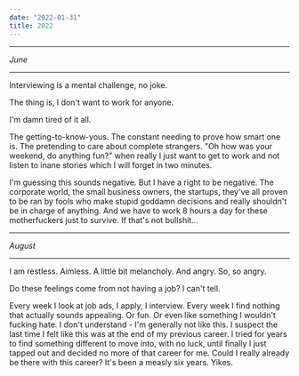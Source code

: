 ```yaml
---
date: "2022-01-31"
title: 2022
---
```


<hr>

_June_

<hr>

Interviewing is a mental challenge, no joke.

The thing is, I don't want to work for anyone.

I'm damn tired of it all.

The getting-to-know-yous. The constant needing to prove how smart one is. The pretending to care about complete strangers. "Oh how was your weekend, do anything fun?" when really I just want to get to work and not listen to inane stories which I will forget in two minutes.

I'm guessing this sounds negative. But I have a right to be negative. The corporate world, the small business owners, the startups, they've all proven to be ran by fools who make stupid goddamn decisions and really shouldn't be in charge of anything. And we have to work 8 hours a day for these motherfuckers just to survive. If that's not bullshit...

<hr>

_August_

<hr>

I am restless. Aimless. A little bit melancholy. And angry. So, so angry.

Do these feelings come from not having a job? I can't tell.

Every week I look at job ads, I apply, I interview. Every week I find nothing that actually sounds appealing. Or fun. Or even like something I wouldn't fucking hate. I don't understand - I'm generally not like this. I suspect the last time I felt like this was at the end of my previous career. I tried for years to find something different to move into, with no luck, until finally I just tapped out and decided no more of that career for me. Could I really already be there with this career? It's been a measly six years. Yikes.
